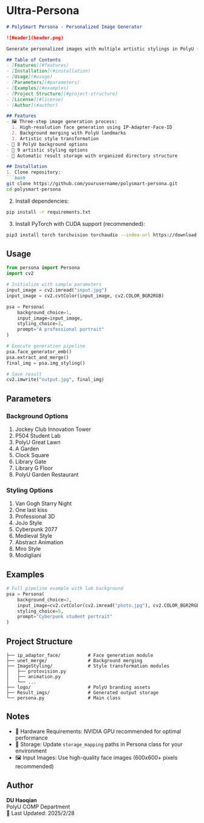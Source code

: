 # Ultra-Persona

```markdown
# PolySmart Persona - Personalized Image Generator

![Header](header.png)

Generate personalized images with multiple artistic stylings in PolyU (Hong Kong Polytechnic University) backgrounds.

## Table of Contents
- [Features](#features)
- [Installation](#installation)
- [Usage](#usage)
- [Parameters](#parameters)
- [Examples](#examples)
- [Project Structure](#project-structure)
- [License](#license)
- [Author](#author)

## Features
- 🖼️ Three-step image generation process:
  1. High-resolution face generation using IP-Adapter-Face-ID
  2. Background merging with PolyU landmarks
  3. Artistic style transformation
- 🏫 8 PolyU background options
- 🎨 9 artistic styling options
- 💾 Automatic result storage with organized directory structure

## Installation
1. Clone repository:
```bash
git clone https://github.com/yourusername/polysmart-persona.git
cd polysmart-persona
```

2. Install dependencies:
```bash
pip install -r requirements.txt
```

3. Install PyTorch with CUDA support (recommended):
```bash
pip3 install torch torchvision torchaudio --index-url https://download.pytorch.org/whl/cu118
```

## Usage
```python
from persona import Persona
import cv2

# Initialize with sample parameters
input_image = cv2.imread("input.jpg")
input_image = cv2.cvtColor(input_image, cv2.COLOR_BGR2RGB)

psa = Persona(
    background_choice=1,
    input_image=input_image,
    styling_choice=3,
    prompt="A professional portrait"
)

# Execute generation pipeline
psa.face_generator_emb()
psa.extract_and_merge()
final_img = psa.img_styling()

# Save result
cv2.imwrite("output.jpg", final_img)
```

## Parameters
### Background Options
1. Jockey Club Innovation Tower
2. P504 Student Lab
3. PolyU Great Lawn
4. A Garden
5. Clock Square
6. Library Gate
7. Library G Floor
8. PolyU Garden Restaurant

### Styling Options
1. Van Gogh Starry Night
2. One last kiss
3. Professional 3D
4. JoJo Style
5. Cyberpunk 2077
6. Medieval Style
7. Abstract Animation
8. Miro Style
9. Modigliani

## Examples
```python
# Full pipeline example with lab background
psa = Persona(
    background_choice=2,
    input_image=cv2.cvtColor(cv2.imread("photo.jpg"), cv2.COLOR_BGR2RGB),
    styling_choice=5,
    prompt="Cyberpunk student portrait"
)
```

## Project Structure
```
├── ip_adaptor_face/          # Face generation module
├── unet_merge/               # Background merging
├── ImageStyling/             # Style transformation modules
│   ├── protovision.py
│   ├── animation.py
│   └── ...                  
├── logo/                     # PolyU branding assets
├── Result_imgs/              # Generated output storage
└── persona.py                # Main class
```

## Notes
- 🚦 Hardware Requirements: NVIDIA GPU recommended for optimal performance
- 💾 Storage: Update `storage_mapping` paths in Persona class for your environment
- 🖼️ Input Images: Use high-quality face images (600x600+ pixels recommended)


## Author
**DU Haoqian**  
PolyU COMP Department  
📅 Last Updated: 2025/2/28
```
